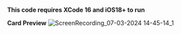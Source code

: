 **This code requires XCode 16 and iOS18+ to run**

**Card Preview**
![ScreenRecording_07-03-2024 14-45-14_1](https://github.com/FushiDaniel/Cards/assets/169626532/8e7a70bc-d677-47bb-a44a-f21588ce29ef)
